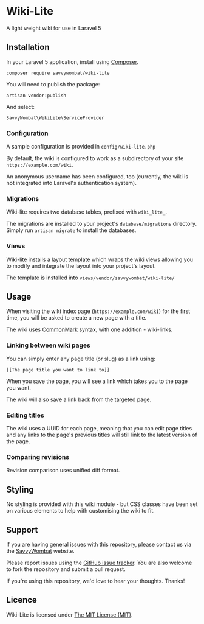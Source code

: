 # Wiki-Lite

A light weight wiki for use in Laravel 5

## Installation

In your Laravel 5 application, install using [Composer](https://getcomposer.org/).

    composer require savvywombat/wiki-lite

You will need to publish the package:

    artisan vendor:publish

And select:

    SavvyWombat\WikiLite\ServiceProvider

### Configuration

A sample configuration is provided in `config/wiki-lite.php`

By default, the wiki is configured to work as a subdirectory of your site `https://example.com/wiki`.

An anonymous username has been configured, too (currently, the wiki is not integrated into Laravel's authentication system).

### Migrations

Wiki-lite requires two database tables, prefixed with `wiki_lite_`.

The migrations are installed to your project's `database/migrations` directory. Simply run `artisan migrate` to install the databases.

### Views

Wiki-lite installs a layout template which wraps the wiki views allowing you to modify and integrate the layout into your project's layout.

The template is installed into `views/vendor/savvywombat/wiki-lite/`

## Usage

When visiting the wiki index page (`https://example.com/wiki`) for the first time, you will be asked to create a new page with a title.

The wiki uses [CommonMark](https://github.com/commonmark/CommonMark) syntax, with one addition - wiki-links.

### Linking between wiki pages

You can simply enter any page title (or slug) as a link using:

    [[The page title you want to link to]]

When you save the page, you will see a link which takes you to the page you want.

The wiki will also save a link back from the targeted page.

### Editing titles

The wiki uses a UUID for each page, meaning that you can edit page titles and any links to the page's previous titles will still link to the latest version of the page.

### Comparing revisions

Revision comparison uses unified diff format.

## Styling

No styling is provided with this wiki module - but CSS classes have been set on various elements to help with customising the wiki to fit.

## Support

If you are having general issues with this repository, please contact us via
the [SavvyWombat](https://savvywombat.com.au/contact) website.

Please report issues using the [GitHub issue tracker](https://github.com/SavvyWombat/wiki-lite/issues). You are also welcome to fork the repository and submit a pull request.

If you're using this repository, we'd love to hear your thoughts. Thanks!

## Licence

Wiki-Lite is licensed under [The MIT License (MIT)](https://github.com/SavvyWombat/wiki-lite/blob/master/LICENSE).